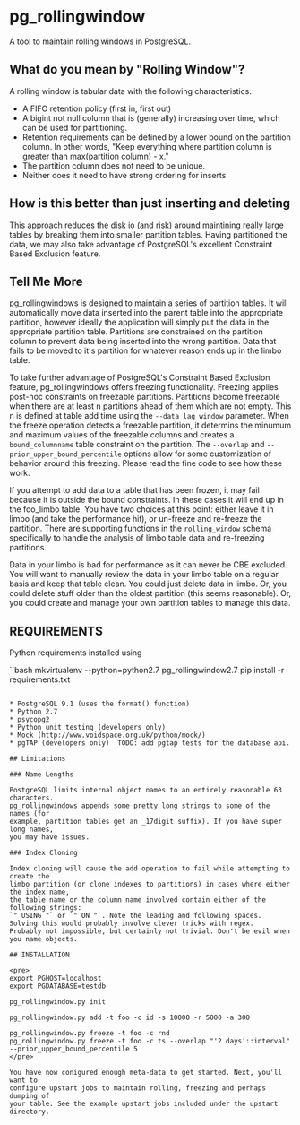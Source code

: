 # pg\_rollingwindow

A tool to maintain rolling windows in PostgreSQL.

## What do you mean by "Rolling Window"?

A rolling window is tabular data with the following characteristics.
* A FIFO retention policy (first in, first out)
* A bigint not null column that is (generally) increasing over time, which
can be used for partitioning.
* Retention requirements can be defined by a lower bound on the partition
column. In other words, "Keep everything where partition column is greater
than max(partition column) - x."
* The partition column does not need to be unique.
* Neither does it need to have strong ordering for inserts.

## How is this better than just inserting and deleting

This approach reduces the disk io (and risk) around maintining really
large tables by breaking them into smaller partition tables. Having
partitioned the data, we may also take advantage of PostgreSQL's
excellent Constraint Based Exclusion feature.

## Tell Me More

pg\_rollingwindows is designed to maintain a series of partition tables. It
will automatically move data inserted into the parent table into the
appropriate partition, however ideally the application will simply put the
data in the appropriate partition table. Partitions are constrained on the
partition column to prevent data being inserted into the wrong partition.
Data that fails to be moved to it's partition for whatever reason ends up in
the limbo table.

To take further advantage of PostgreSQL's Constraint Based Exclusion feature,
pg\_rollingwindows offers freezing functionality. Freezing applies post-hoc
constraints on freezable partitions. Partitions become freezable when there
are at least n partitions ahead of them which are not empty. This n is defined
at table add time using the `--data_lag_window` parameter. When the freeze
operation detects a freezable partition, it determins the minumum and maximum
values of the freezable columns and creates a `bound_columnname` table
constraint on the partition. The `--overlap` and
`--prior_upper_bound_percentile` options allow for some customization of behavior
around this freezing. Please read the fine code to see how these work.

If you attempt to add data to a table that has been frozen, it may fail because
it is outside the bound constraints. In these cases it will end up in the foo_limbo
table. You have two choices at this point: either leave it in limbo (and take the
performance hit), or un-freeze and re-freeze the partition. There are supporting
functions in the `rolling_window` schema specifically to handle the analysis of
limbo table data and re-freezing partitions.

Data in your limbo is bad for performance as it can never be CBE excluded. You
will want to manually review the data in your limbo table on a regular basis and
keep that table clean. You could just delete data in limbo.
Or, you could delete stuff older than the oldest partition (this seems reasonable).
Or, you could create and manage your own partition tables to manage this data.

## REQUIREMENTS

Python requirements installed using

``bash
mkvirtualenv --python=python2.7 pg_rollingwindow2.7
pip install -r requirements.txt
```

* PostgreSQL 9.1 (uses the format() function)
* Python 2.7
* psycopg2
* Python unit testing (developers only)
* Mock (http://www.voidspace.org.uk/python/mock/)
* pgTAP (developers only)  TODO: add pgtap tests for the database api.

## Limitations

### Name Lengths

PostgreSQL limits internal object names to an entirely reasonable 63 characters.
pg_rollingwindows appends some pretty long strings to some of the names (for
example, partition tables get an _17digit suffix). If you have super long names,
you may have issues.

### Index Cloning

Index cloning will cause the add operation to fail while attempting to create the
limbo partition (or clone indexes to partitions) in cases where either the index name,
the table name or the column name involved contain either of the following strings:
`" USING "` or `" ON "`. Note the leading and following spaces.
Solving this would probably involve clever tricks with regex.
Probably not impossible, but certainly not trivial. Don't be evil when you name objects.

## INSTALLATION

<pre>
export PGHOST=localhost
export PGDATABASE=testdb

pg_rollingwindow.py init

pg_rollingwindow.py add -t foo -c id -s 10000 -r 5000 -a 300

pg_rollingwindow.py freeze -t foo -c rnd
pg_rollingwindow.py freeze -t foo -c ts --overlap "'2 days'::interval" --prior_upper_bound_percentile 5
</pre>

You have now conigured enough meta-data to get started. Next, you'll want to
configure upstart jobs to maintain rolling, freezing and perhaps dumping of
your table. See the example upstart jobs included under the upstart directory.
